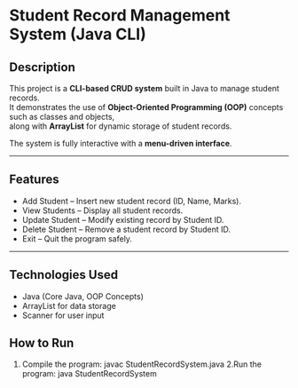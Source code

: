 # Student Record Management System (Java CLI)

## Description
This project is a **CLI-based CRUD system** built in Java to manage student records.  
It demonstrates the use of **Object-Oriented Programming (OOP)** concepts such as classes and objects,  
along with **ArrayList** for dynamic storage of student records.  

The system is fully interactive with a **menu-driven interface**.

---

## Features
- Add Student – Insert new student record (ID, Name, Marks).  
- View Students – Display all student records.  
- Update Student – Modify existing record by Student ID.  
- Delete Student – Remove a student record by Student ID.  
- Exit – Quit the program safely.  

---

## Technologies Used
- Java (Core Java, OOP Concepts)  
- ArrayList for data storage  
- Scanner for user input  


## How to Run

1. Compile the program:
   javac StudentRecordSystem.java
2.Run the program:
   java StudentRecordSystem
